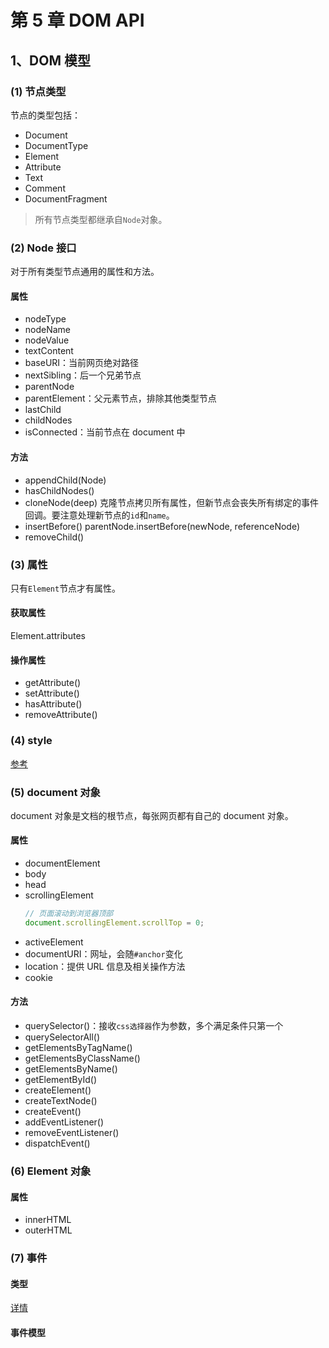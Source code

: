 # 第 5 章 DOM API

## 1、DOM 模型

### (1) 节点类型

节点的类型包括：

- Document
- DocumentType
- Element
- Attribute
- Text
- Comment
- DocumentFragment

> 所有节点类型都继承自`Node`对象。

### (2) Node 接口

对于所有类型节点通用的属性和方法。

#### 属性

- nodeType
- nodeName
- nodeValue
- textContent
- baseURI：当前网页绝对路径
- nextSibling：后一个兄弟节点
- parentNode
- parentElement：父元素节点，排除其他类型节点
- lastChild
- childNodes
- isConnected：当前节点在 document 中

#### 方法

- appendChild(Node)
- hasChildNodes()
- cloneNode(deep)
  克隆节点拷贝所有属性，但新节点会丧失所有绑定的事件回调。要注意处理新节点的`id`和`name`。
- insertBefore()
  parentNode.insertBefore(newNode, referenceNode)
- removeChild()

### (3) 属性

只有`Element`节点才有属性。

#### 获取属性

Element.attributes

#### 操作属性

- getAttribute()
- setAttribute()
- hasAttribute()
- removeAttribute()

### (4) style

[参考](http://javascript.ruanyifeng.com/dom/css.html)

### (5) document 对象

document 对象是文档的根节点，每张网页都有自己的 document 对象。

#### 属性

- documentElement
- body
- head
- scrollingElement
  ```js
  // 页面滚动到浏览器顶部
  document.scrollingElement.scrollTop = 0;
  ```
- activeElement
- documentURI：网址，会随`#anchor`变化
- location：提供 URL 信息及相关操作方法
- cookie

#### 方法

- querySelector()：接收`css选择器`作为参数，多个满足条件只第一个
- querySelectorAll()
- getElementsByTagName()
- getElementsByClassName()
- getElementsByName()
- getElementById()
- createElement()
- createTextNode()
- createEvent()
- addEventListener()
- removeEventListener()
- dispatchEvent()

### (6) Element 对象

#### 属性

- innerHTML
- outerHTML

### (7) 事件

#### 类型

[详情](http://javascript.ruanyifeng.com/dom/event-type.html)

#### 事件模型
